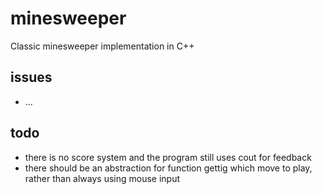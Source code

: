 # minesweeper

Classic minesweeper implementation in C++

## issues

* ...

## todo

* there is no score system and the program still uses cout for feedback
* there should be an abstraction for function gettig which move to play, rather than always using mouse input

